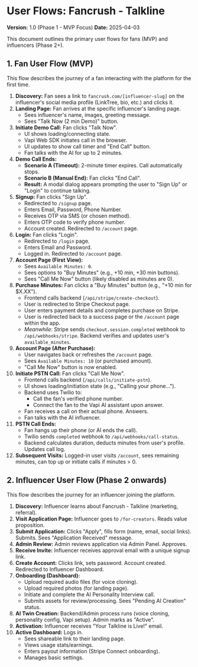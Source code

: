 # User Flows: Fancrush - Talkline

**Version:** 1.0 (Phase 1 - MVP Focus)
**Date:** 2025-04-03

This document outlines the primary user flows for fans (MVP) and influencers (Phase 2+).

## 1. Fan User Flow (MVP)

This flow describes the journey of a fan interacting with the platform for the first time.

1.  **Discovery:** Fan sees a link to `fancrush.com/[influencer-slug]` on the influencer's social media profile (LinkTree, bio, etc.) and clicks it.
2.  **Landing Page:** Fan arrives at the specific influencer's landing page.
    * Sees influencer's name, images, greeting message.
    * Sees "Talk Now (2 min Demo)" button.
3.  **Initiate Demo Call:** Fan clicks "Talk Now".
    * UI shows loading/connecting state.
    * Vapi Web SDK initiates call in the browser.
    * UI updates to show call timer and "End Call" button.
    * Fan talks with the AI for up to 2 minutes.
4.  **Demo Call Ends:**
    * **Scenario A (Timeout):** 2-minute timer expires. Call automatically stops.
    * **Scenario B (Manual End):** Fan clicks "End Call".
    * **Result:** A modal dialog appears prompting the user to "Sign Up" or "Login" to continue talking.
5.  **Signup:** Fan clicks "Sign Up".
    * Redirected to `/signup` page.
    * Enters Email, Password, Phone Number.
    * Receives OTP via SMS (or chosen method).
    * Enters OTP code to verify phone number.
    * Account created. Redirected to `/account` page.
6.  **Login:** Fan clicks "Login".
    * Redirected to `/login` page.
    * Enters Email and Password.
    * Logged in. Redirected to `/account` page.
7.  **Account Page (First View):**
    * Sees `Available Minutes: 0`.
    * Sees options to "Buy Minutes" (e.g., +10 min, +30 min buttons).
    * Sees "Call Me Now" button (likely disabled as minutes are 0).
8.  **Purchase Minutes:** Fan clicks a "Buy Minutes" button (e.g., "+10 min for $X.XX").
    * Frontend calls backend (`/api/stripe/create-checkout`).
    * User is redirected to Stripe Checkout page.
    * User enters payment details and completes purchase on Stripe.
    * User is redirected back to a success page or the `/account` page within the app.
    * *Meanwhile:* Stripe sends `checkout.session.completed` webhook to `/api/webhooks/stripe`. Backend verifies and updates user's `available_minutes`.
9.  **Account Page (After Purchase):**
    * User navigates back or refreshes the `/account` page.
    * Sees `Available Minutes: 10` (or purchased amount).
    * "Call Me Now" button is now enabled.
10. **Initiate PSTN Call:** Fan clicks "Call Me Now".
    * Frontend calls backend (`/api/calls/initiate-pstn`).
    * UI shows loading/initiation state (e.g., "Calling your phone...").
    * Backend uses Twilio to:
        * Call the fan's verified phone number.
        * Connect the fan to the Vapi AI assistant upon answer.
    * Fan receives a call on their actual phone. Answers.
    * Fan talks with the AI influencer.
11. **PSTN Call Ends:**
    * Fan hangs up their phone (or AI ends the call).
    * Twilio sends `completed` webhook to `/api/webhooks/call-status`.
    * Backend calculates duration, deducts minutes from user's profile. Updates call log.
12. **Subsequent Visits:** Logged-in user visits `/account`, sees remaining minutes, can top up or initiate calls if minutes > 0.

## 2. Influencer User Flow (Phase 2 onwards)

This flow describes the journey for an influencer joining the platform.

1.  **Discovery:** Influencer learns about Fancrush - Talkline (marketing, referral).
2.  **Visit Application Page:** Influencer goes to `/for-creators`. Reads value proposition.
3.  **Submit Application:** Clicks "Apply", fills form (name, email, social links). Submits. Sees "Application Received" message.
4.  **Admin Review:** Admin reviews application via Admin Panel. Approves.
5.  **Receive Invite:** Influencer receives approval email with a unique signup link.
6.  **Create Account:** Clicks link, sets password. Account created. Redirected to Influencer Dashboard.
7.  **Onboarding (Dashboard):**
    * Upload required audio files (for voice cloning).
    * Upload required photos (for landing page).
    * Initiate and complete the AI Personality Interview call.
    * Submits assets for review/processing. Sees "Pending AI Creation" status.
8.  **AI Twin Creation:** Backend/Admin process runs (voice cloning, personality config, Vapi setup). Admin marks as "Active".
9.  **Activation:** Influencer receives "Your Talkline is Live!" email.
10. **Active Dashboard:** Logs in.
    * Sees shareable link to their landing page.
    * Views usage stats/earnings.
    * Enters payout information (Stripe Connect onboarding).
    * Manages basic settings.
